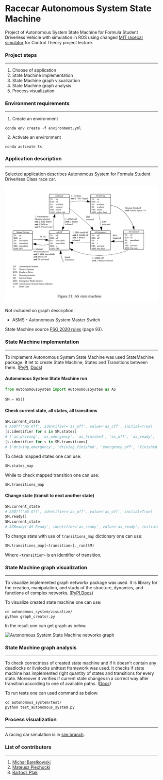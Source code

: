 # Racecar Autonomous System State Machine
Project of Autonomous System State Machine for Formula Student Driverless Vehicle with simulation in ROS using changed [MIT racecar simulator](https://github.com/mit-racecar/racecar_simulator) for Control Theory project lecture.

### Project steps
------------------------
1. Choose of application
2. State Machine implementation
3. State Machine graph visualization
4. State Machine graph analysis
5. Process visualization

### Environment requirements
----------------------------
1. Create an environment
```console
conda env create -f environment.yml
```
2. Activate an environment 
```console
conda activate ts
```

### Application description
---------------------------
Selected application describes Autonomous System for Formula Student Driverless Class race car.

![Autonomous System State Machine](README_files/AS_state_machine.jpg)

Not included on graph description:
- ASMS - Autonomous System Master Switch

State Machine source [FSG 2020 rules](https://www.formulastudent.de/fileadmin/user_upload/all/2020/rules/FS-Rules_2020_V1.0.pdf) (page 93).

### State Machine implementation
--------------------------------
To implement Autonomous System State Machine was used StateMachine package. It let to create State Machine, States and Transitions between them. ([PyPI](https://pypi.org/project/python-statemachine/), [Docs](https://python-3-patterns-idioms-test.readthedocs.io/en/latest/StateMachine.html))

#### Autonomous System State Machine run
```python
from AutonomousSystem import AutonomousSystem as AS

SM = AS()
```
#### Check current state, all states, all transitions
```python
SM.current_state
# ASOff('AS Off', identifier='as_off', value='as_off', initial=True)
[s.identifier for s in SM.states]
# ['as_driving', 'as_emergency', 'as_finished', 'as_off', 'as_ready', 'manual_driving']
[s.identifier for s in SM.transitions]
# ['driving_emergency', 'driving_finished', 'emergency_off', 'finished_emergency', 'finished_off', 'manual_off', 'off_manual', 'off_ready', 'ready_driving', 'ready_emergency', 'ready_off']
```
To check mapped states one can use:
```python
SM.states_map
```
While to check mapped transition one can use:
```python
SM.transitions_map
```
#### Change state (transit to next another state)
```python
SM.current_state
# ASOff('AS Off', identifier='as_off', value='as_off', initial=True)
SM.ready()
SM.current_state
# ASReady('AS Ready', identifier='as_ready', value='as_ready', initial=False)
```
To change state with use of `transitions_map` dictionary one can use:
```python
SM.transitions_map[<transition>]._run(SM)
```
Where `<transition>` is an identifier of transition.

### State Machine graph visualization
-------------------------------
To visualize implemented graph networkx package was used. It is library for the creation, manipulation, and study of the structure, dynamics, and functions of complex networks. ([PyPI](https://pypi.org/project/networkx/),[Docs](https://networkx.github.io/documentation/stable/))

To visualize created state machine one can use:
```console
cd autonomous_system/visualize/
python graph_creator.py
```
In the result one can get graph as below.

![Autonomous System State Machine networkx graph](REAFME_files/graph.png)
### State Machine graph analysis
------------------
To check correctness of created state machine and if it doesn't contain any deadlocks or livelocks unittest framework was used. It checks if  state machine has implemented right quantity of states and transitions for every state. Moreover it verifies if current state changes in a correct way after transition according to one of available paths. ([Docs](https://docs.python.org/3/library/unittest.html))

To run tests one can used command as below:
```console
cd autonomous_system/test/
python test_autonomous_system.py
```

### Process visualization
-------------------------
A racing car simulation is in [sim branch](https://github.com/MatPiech/Control_Theory_project/tree/sim).

### List of contributors
------------------------
1. [Michał Barełkowski](https://github.com/embe97)
2. [Mateusz Piechocki](https://github.com/MatPiech)
3. [Bartosz Ptak](https://github.com/bartoszptak)

